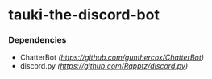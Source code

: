 # tauki-the-discord-bot

### Dependencies
* ChatterBot *(https://github.com/gunthercox/ChatterBot)*
* discord.py *(https://github.com/Rapptz/discord.py)*
